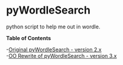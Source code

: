 # pyWordleSearch
python script to help me out in wordle.

**Table of Contents**

-[Original pyWordleSearch - version 2.x](originalPWS.md)  
-[OO Rewrite of pyWordleSearch - version 3.x](OORewrite.md)

